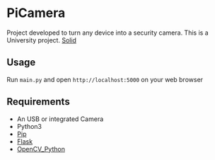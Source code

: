 # PiCamera
Project developed to turn any device into a security camera. This is a University project.
[Solid](https://secure.meetupstatic.com/photos/event/e/7/7/c/global_432659260.jpeg)
## Usage   
Run `main.py` and open `http://localhost:5000` on your web browser
## Requirements   
- An USB or integrated Camera
- Python3
- [Pip](https://pip.pypa.io/en/stable/installing/)
- [Flask](http://flask.pocoo.org/docs/0.12/installation/)
- [OpenCV_Python](https://pypi.python.org/pypi/opencv-python)
